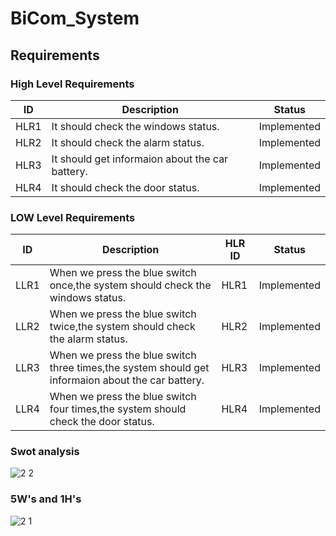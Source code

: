 
# BiCom_System

## Requirements

### High Level Requirements

|ID|Description |Status|
|---|------------|-----|
|HLR1|It should check the windows status.| Implemented |
|HLR2|It should check the alarm status.|Implemented |
|HLR3|It should get informaion about the car battery.|Implemented |
|HLR4|It should check the door status.|Implemented |


### LOW Level Requirements


|ID|Description|HLR ID|Status|
|--|-----------|------|-------|
|LLR1|When we press the blue switch once,the system should check the windows status.|HLR1|Implemented |
|LLR2|When we press the blue switch twice,the system should check the alarm status.|HLR2|Implemented |
|LLR3|When we press the blue switch three times,the system should get informaion about the car battery.|HLR3|Implemented |
|LLR4|When we press the blue switch four times,the system should check the door status.|HLR4|Implemented |

### Swot analysis

![2 2](https://user-images.githubusercontent.com/82749120/157997403-ad876ea0-9d38-4c70-a151-59bd6967cd02.png)


### 5W's and 1H's
![2 1](https://user-images.githubusercontent.com/82749120/157997138-7217e6a1-0910-47bc-96ab-5e870d146a95.png)

